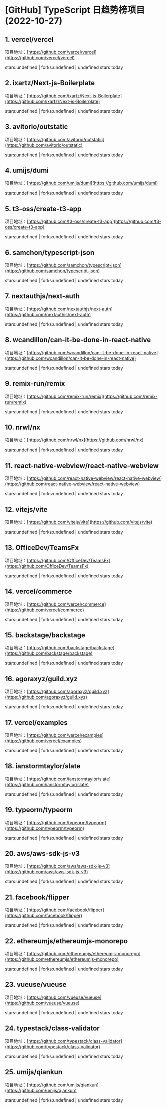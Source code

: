 # [GitHub] TypeScript 日趋势榜项目(2022-10-27)

## 1. vercel/vercel 

项目地址：[https://github.com/vercel/vercel](https://github.com/vercel/vercel)

stars:undefined | forks:undefined | undefined stars today 



## 2. ixartz/Next-js-Boilerplate 

项目地址：[https://github.com/ixartz/Next-js-Boilerplate](https://github.com/ixartz/Next-js-Boilerplate)

stars:undefined | forks:undefined | undefined stars today 



## 3. avitorio/outstatic 

项目地址：[https://github.com/avitorio/outstatic](https://github.com/avitorio/outstatic)

stars:undefined | forks:undefined | undefined stars today 



## 4. umijs/dumi 

项目地址：[https://github.com/umijs/dumi](https://github.com/umijs/dumi)

stars:undefined | forks:undefined | undefined stars today 



## 5. t3-oss/create-t3-app 

项目地址：[https://github.com/t3-oss/create-t3-app](https://github.com/t3-oss/create-t3-app)

stars:undefined | forks:undefined | undefined stars today 



## 6. samchon/typescript-json 

项目地址：[https://github.com/samchon/typescript-json](https://github.com/samchon/typescript-json)

stars:undefined | forks:undefined | undefined stars today 



## 7. nextauthjs/next-auth 

项目地址：[https://github.com/nextauthjs/next-auth](https://github.com/nextauthjs/next-auth)

stars:undefined | forks:undefined | undefined stars today 



## 8. wcandillon/can-it-be-done-in-react-native 

项目地址：[https://github.com/wcandillon/can-it-be-done-in-react-native](https://github.com/wcandillon/can-it-be-done-in-react-native)

stars:undefined | forks:undefined | undefined stars today 



## 9. remix-run/remix 

项目地址：[https://github.com/remix-run/remix](https://github.com/remix-run/remix)

stars:undefined | forks:undefined | undefined stars today 



## 10. nrwl/nx 

项目地址：[https://github.com/nrwl/nx](https://github.com/nrwl/nx)

stars:undefined | forks:undefined | undefined stars today 



## 11. react-native-webview/react-native-webview 

项目地址：[https://github.com/react-native-webview/react-native-webview](https://github.com/react-native-webview/react-native-webview)

stars:undefined | forks:undefined | undefined stars today 



## 12. vitejs/vite 

项目地址：[https://github.com/vitejs/vite](https://github.com/vitejs/vite)

stars:undefined | forks:undefined | undefined stars today 



## 13. OfficeDev/TeamsFx 

项目地址：[https://github.com/OfficeDev/TeamsFx](https://github.com/OfficeDev/TeamsFx)

stars:undefined | forks:undefined | undefined stars today 



## 14. vercel/commerce 

项目地址：[https://github.com/vercel/commerce](https://github.com/vercel/commerce)

stars:undefined | forks:undefined | undefined stars today 



## 15. backstage/backstage 

项目地址：[https://github.com/backstage/backstage](https://github.com/backstage/backstage)

stars:undefined | forks:undefined | undefined stars today 



## 16. agoraxyz/guild.xyz 

项目地址：[https://github.com/agoraxyz/guild.xyz](https://github.com/agoraxyz/guild.xyz)

stars:undefined | forks:undefined | undefined stars today 



## 17. vercel/examples 

项目地址：[https://github.com/vercel/examples](https://github.com/vercel/examples)

stars:undefined | forks:undefined | undefined stars today 



## 18. ianstormtaylor/slate 

项目地址：[https://github.com/ianstormtaylor/slate](https://github.com/ianstormtaylor/slate)

stars:undefined | forks:undefined | undefined stars today 



## 19. typeorm/typeorm 

项目地址：[https://github.com/typeorm/typeorm](https://github.com/typeorm/typeorm)

stars:undefined | forks:undefined | undefined stars today 



## 20. aws/aws-sdk-js-v3 

项目地址：[https://github.com/aws/aws-sdk-js-v3](https://github.com/aws/aws-sdk-js-v3)

stars:undefined | forks:undefined | undefined stars today 



## 21. facebook/flipper 

项目地址：[https://github.com/facebook/flipper](https://github.com/facebook/flipper)

stars:undefined | forks:undefined | undefined stars today 



## 22. ethereumjs/ethereumjs-monorepo 

项目地址：[https://github.com/ethereumjs/ethereumjs-monorepo](https://github.com/ethereumjs/ethereumjs-monorepo)

stars:undefined | forks:undefined | undefined stars today 



## 23. vueuse/vueuse 

项目地址：[https://github.com/vueuse/vueuse](https://github.com/vueuse/vueuse)

stars:undefined | forks:undefined | undefined stars today 



## 24. typestack/class-validator 

项目地址：[https://github.com/typestack/class-validator](https://github.com/typestack/class-validator)

stars:undefined | forks:undefined | undefined stars today 



## 25. umijs/qiankun 

项目地址：[https://github.com/umijs/qiankun](https://github.com/umijs/qiankun)

stars:undefined | forks:undefined | undefined stars today 



